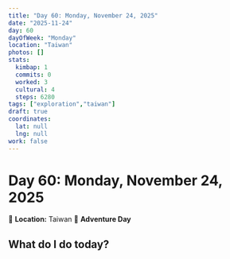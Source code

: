 ```yaml
---
title: "Day 60: Monday, November 24, 2025"
date: "2025-11-24"
day: 60
dayOfWeek: "Monday"
location: "Taiwan"
photos: []
stats:
  kimbap: 1
  commits: 0
  worked: 3
  cultural: 4
  steps: 6280
tags: ["exploration","taiwan"]
draft: true
coordinates:
  lat: null
  lng: null
work: false
---
```

# Day 60: Monday, November 24, 2025

📍 **Location:** Taiwan
🎒 **Adventure Day**

## What do I do today?


